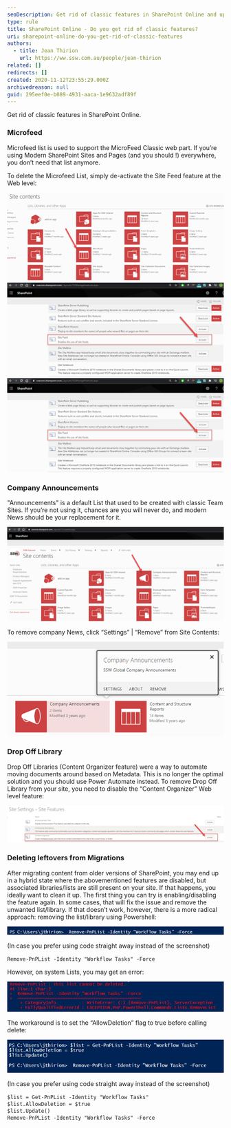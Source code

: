 ```yaml
---
seoDescription: Get rid of classic features in SharePoint Online and upgrade to a modern experience.
type: rule
title: SharePoint Online - Do you get rid of classic features?
uri: sharepoint-online-do-you-get-rid-of-classic-features
authors:
  - title: Jean Thirion
    url: https://ww.ssw.com.au/people/jean-thirion
related: []
redirects: []
created: 2020-11-12T23:55:29.000Z
archivedreason: null
guid: 295eef0e-b089-4931-aaca-1e9632adf89f
---
```


Get rid of classic features in SharePoint Online.

<!--endintro-->

### Microfeed

Microfeed list is used to support the MicroFeed Classic web part. If you’re using Modern SharePoint Sites and Pages (and you should !) everywhere, you don’t need that list anymore.

To delete the Microfeed List, simply de-activate the Site Feed feature at the Web level:

![](microfeed-sharepoint.png)  
![](site-feed-sharepoint.png)
![](site-feed-sharepoint.png)

### Company Announcements

"Announcements" is a default List that used to be created with classic Team Sites. If you’re not using it, chances are you will never do, and modern News should be your replacement for it.

![](company-announcements-sharepoint.png)

To remove company News, click “Settings” | “Remove” from Site Contents:

![](site-feed-sharepoint2.png)

### Drop Off Library

Drop Off Libraries (Content Organizer feature) were a way to automate moving documents around based on Metadata. This is no longer the optimal solution and you should use Power Automate instead. To remove Drop Off Library from your site, you need to disable the “Content Organizer” Web level feature:

![](content-organizer-sharepoint.png)

### Deleting leftovers from Migrations

After migrating content from older versions of SharePoint, you may end up in a hybrid state where the abovementioned features are disabled, but associated libraries/lists are still present on your site. If that happens, you ideally want to clean it up.
The first thing you can try is enabling/disabling the feature again. In some cases, that will fix the issue and remove the unwanted list/library.
If that doesn’t work, however, there is a more radical approach: removing the list/library using Powershell:

![](jean-migration-1.jpg)

(In case you prefer using code straight away instead of the screenshot)

```pwsh
Remove-PnPList -Identity "Workflow Tasks" -Force
```

However, on system Lists, you may get an error:

![](jean-migration-2.jpg)

The workaround is to set the “AllowDeletion” flag to true before calling delete:

![](jean-migration-3.png)

(In case you prefer using code straight away instead of the screenshot)

```pwsh
$list = Get-PnPList -Identity "Workflow Tasks"
$list.AllowDeletion = $true
$list.Update()
Remove-PnPList -Identity "Workflow Tasks" -Force
```
